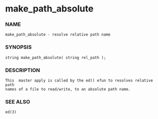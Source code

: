 # make_path_absolute

### NAME

    make_path_absolute - resolve relative path name

### SYNOPSIS

    string make_path_absolute( string rel_path );

### DESCRIPTION

    This  master apply is called by the ed() efun to resolves relative path
    names of a file to read/write, to an absolute path name.

### SEE ALSO

    ed(3)

